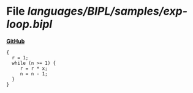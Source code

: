 # File _languages/BIPL/samples/exp-loop.bipl_
**[GitHub](https://github.com/softlang/yas/blob/master/languages/BIPL/samples/exp-loop.bipl)**
```
{
  r = 1;
  while (n >= 1) {
     r = r * x;
     n = n - 1; 
  }
}
```
